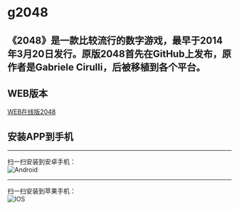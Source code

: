 # g2048
《2048》是一款比较流行的数字游戏，最早于2014年3月20日发行。原版2048首先在GitHub上发布，原作者是Gabriele Cirulli，后被移植到各个平台。
------------------------------
## WEB版本
[WEB在线版2048](https://allcky.github.io/g2048/)
## 安装APP到手机
---------------
扫一扫安装到安卓手机：<br>
![Android](https://allcky.github.io/g2048/android.png)

-----------
扫一扫安装到苹果手机：<br>
![IOS](https://allcky.github.io/g2048/ios.png)



